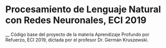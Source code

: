 # Procesamiento de Lenguaje Natural con Redes Neuronales, ECI 2019
__
Código base del proyecto de la materia Aprendizaje Profundo por Refuerzo, ECI 2019, dictada por el profesor Dr. Germán Kruszewski.
